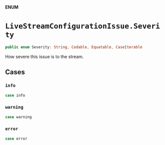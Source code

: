 **ENUM**

# `LiveStreamConfigurationIssue.Severity`

```swift
public enum Severity: String, Codable, Equatable, CaseIterable
```

How severe this issue is to the stream.

## Cases
### `info`

```swift
case info
```

### `warning`

```swift
case warning
```

### `error`

```swift
case error
```
